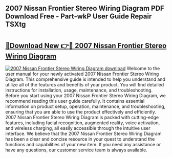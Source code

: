 ## 2007 Nissan Frontier Stereo Wiring Diagram PDF Download Free - Part-wkP User Guide Repair TSXtg

# <h2><a href="http://dfoyme.blite.top/?on=2007+Nissan+Frontier+Stereo+Wiring+Diagram">🔗Download New 👉🔴 2007 Nissan Frontier Stereo Wiring Diagram</a></h2>

[![2007 Nissan Frontier Stereo Wiring Diagram download](https://i.imgur.com/lujVjoI.png)](http://dfoyme.blite.top/?on=2007+Nissan+Frontier+Stereo+Wiring+Diagram)
Welcome to the user manual for your newly activated 2007 Nissan Frontier Stereo Wiring Diagram. This comprehensive guide is intended to help you understand and utilize all of the features and benefits of your product. You will find detailed instructions for installation, usage, maintenance, and troubleshooting. Before you start using your 2007 Nissan Frontier Stereo Wiring Diagram, we recommend reading this user guide carefully. It contains essential information on product setup, operation, maintenance, and troubleshooting, ensuring that you are able to use the product effectively and efficiently. 2007 Nissan Frontier Stereo Wiring Diagram is packed with cutting-edge features, including facial recognition, augmented reality, voice activation, and wireless charging, all easily accessible through the intuitive user interface. We believe that the 2007 Nissan Frontier Stereo Wiring Diagram has been a clear and concise resource in your quest to understand the functions and capabilities of your new item. If you need any assistance or have any questions, our customer service team is always available.
